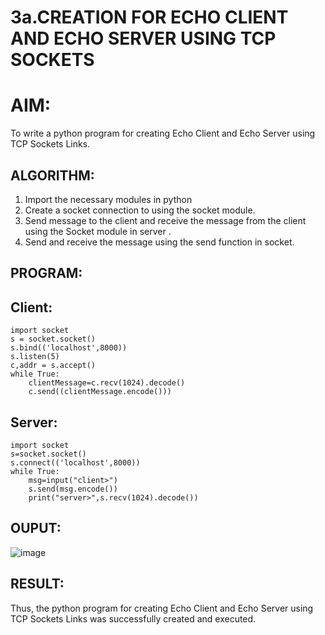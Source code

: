 # 3a.CREATION FOR ECHO CLIENT AND ECHO SERVER USING TCP SOCKETS
# AIM:
To write a python program for creating Echo Client and Echo Server using TCP
Sockets Links.
## ALGORITHM:
1. Import the necessary modules in python
2. Create a socket connection to using the socket module.
3. Send message to the client and receive the message from the client using the Socket module in
 server .
4. Send and receive the message using the send function in socket.
## PROGRAM:
## Client:
```
import socket
s = socket.socket()
s.bind(('localhost',8000))
s.listen(5)
c,addr = s.accept()
while True:
    clientMessage=c.recv(1024).decode()
    c.send((clientMessage.encode()))
```
## Server:
```
import socket
s=socket.socket()
s.connect(('localhost',8000))
while True:
    msg=input("client>")
    s.send(msg.encode())
    print("server>",s.recv(1024).decode())
```

## OUPUT:
![image](https://github.com/kannan-nagaraju/3a.Sockets_Creation_for_Echo_Client_and_Echo_Server/assets/145742755/e24d5f93-c0b1-4c37-8117-bbf74b660ee1)

## RESULT:
Thus, the python program for creating Echo Client and Echo Server using TCP Sockets Links 
was successfully created and executed.
